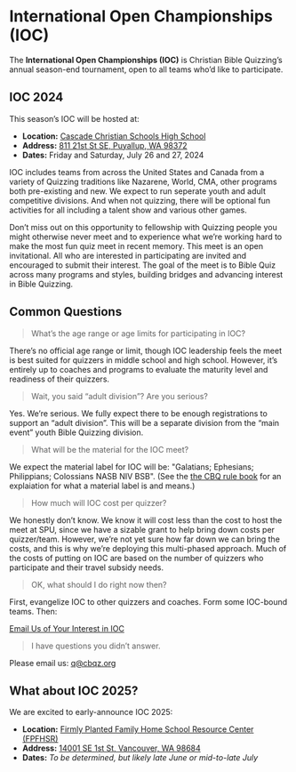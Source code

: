 # International Open Championships (IOC)

The **International Open Championships (IOC)** is Christian Bible Quizzing’s annual season-end tournament, open to all teams who’d like to participate.

## IOC 2024

This season’s IOC will be hosted at:

- **Location:** [Cascade Christian Schools High School](https://www.cascadechristian.org)
- **Address:** [811 21st St SE, Puyallup, WA 98372](https://www.google.com/maps/dir//811+21st+St+SE,+Puyallup,+WA+98372)
- **Dates:** Friday and Saturday, July 26 and 27, 2024

IOC includes teams from across the United States and Canada from a variety of Quizzing traditions like Nazarene, World, CMA, other programs both pre-existing and new. We expect to run seperate youth and adult competitive divisions. And when not quizzing, there will be optional fun activities for all including a talent show and various other games.

Don’t miss out on this opportunity to fellowship with Quizzing people you might otherwise never meet and to experience what we’re working hard to make the most fun quiz meet in recent memory. This meet is an open invitational. All who are interested in participating are invited and encouraged to submit their interest. The goal of the meet is to Bible Quiz across many programs and styles, building bridges and advancing interest in Bible Quizzing.

## Common Questions

> What’s the age range or age limits for participating in IOC?

There’s no official age range or limit, though IOC leadership feels the meet is best suited for quizzers in middle school and high school. However, it’s entirely up to coaches and programs to evaluate the maturity level and readiness of their quizzers.

> Wait, you said “adult division”? Are you serious?

Yes. We’re serious. We fully expect there to be enough registrations to support an “adult division”. This will be a separate division from the “main event” youth Bible Quizzing division.

> What will be the material for the IOC meet?

We expect the material label for IOC will be: "Galatians; Ephesians; Philippians; Colossians NASB NIV BSB". (See the [the CBQ rule book](rules/CBQ_rule_book.md) for an explaiation for what a material label is and means.)

> How much will IOC cost per quizzer?

We honestly don’t know. We know it will cost less than the cost to host the meet at SPU, since we have a sizable grant to help bring down costs per quizzer/team. However, we’re not yet sure how far down we can bring the costs, and this is why we’re deploying this multi-phased approach. Much of the costs of putting on IOC are based on the number of quizzers who participate and their travel subsidy needs.

> OK, what should I do right now then?

First, evangelize IOC to other quizzers and coaches. Form some IOC-bound teams. Then:

<a href="mailto:q@cbqz.org" class="button">Email Us of Your Interest in IOC</a>

> I have questions you didn’t answer.

Please email us: <a href="mailto:q@cbqz.org">q@cbqz.org</a>

## What about IOC 2025?

We are excited to early-announce IOC 2025:

- **Location:** [Firmly Planted Family Home School Resource Center (FPFHSR)](https://www.firmlyplantedfamily.com)
- **Address:** [14001 SE 1st St, Vancouver, WA 98684](https://www.google.com/maps/dir//14001+SE+1st+St,+Vancouver,+WA+98684)
- **Dates:** *To be determined, but likely late June or mid-to-late July*
